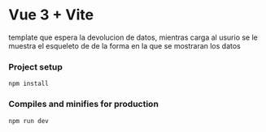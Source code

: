 # Vue 3 + Vite

template que espera la devolucion de datos, mientras carga al usurio se le muestra el esqueleto de de la forma en la que
se mostraran los datos

### Project setup
```
npm install
```
### Compiles and minifies for production
```
npm run dev
```